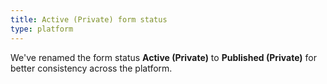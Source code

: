 ```yaml
---
title: Active (Private) form status
type: platform
---
```


We've renamed the form status **Active (Private)** to **Published (Private)** for better consistency across the platform.